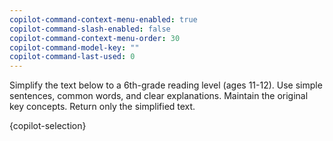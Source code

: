 ```yaml
---
copilot-command-context-menu-enabled: true
copilot-command-slash-enabled: false
copilot-command-context-menu-order: 30
copilot-command-model-key: ""
copilot-command-last-used: 0
---
```

<instruction>Simplify the text below to a 6th-grade reading level (ages 11-12). Use simple sentences, common words, and clear explanations. Maintain the original key concepts. Return only the simplified text.</instruction>

<text>{copilot-selection}</text>